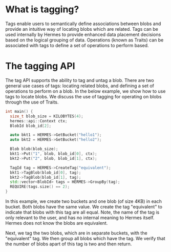 # What is tagging?

Tags enable users to semantically define associations between blobs and provide
an intuitive way of locating blobs which are related. Tags can be used
internally by Hermes to provide enhanced data placement decisions based on the
logical grouping of data. Operations (known as Traits) can be associated with
tags to define a set of operations to perform based.

# The tagging API

The tag API supports the ability to tag and untag a blob. There are two general
use cases of tags: locating related blobs, and defining a set of operations to
perform on a blob. In the below example, we show how to use tags to locate
blobs. We discuss the use of tagging for operating on blobs through the use of
Traits.

```c++
int main() {
  size_t blob_size = KILOBYTES(4);
  hermes::api::Context ctx;
  BlobId blob_id[2];

  auto bkt1 = HERMES->GetBucket("hello1");
  auto bkt2 = HERMES->GetBucket("hello2");

  Blob blob(blob_size);
  bkt1->Put("1", blob, blob_id[0], ctx);
  bkt2->Put("2", blob, blob_id[1], ctx);

  TagId tag = HERMES->CreateTag("equivalent");
  bkt1->TagBlob(blob_id[0], tag);
  bkt2->TagBlob(blob_id[1], tag);
  std::vector<BlobId> tags = HERMES->GroupBy(tag);
  REQUIRE(tags.size() == 2);
}
```

In this example, we create two buckets and one blob (of size 4KB) in each
bucket. Both blobs have the same value. We create the tag "equivalent" to
indicate that blobs with this tag are all equal. Note, the name of the tag is
only relevant to the user, and has no internal meaning to Hermes itself. Hermes
does not know the blobs are equivalent.

Next, we tag the two blobs, which are in separate buckets, with the "equivalent"
tag. We then group all blobs which have the tag. We verify that the number of
blobs apart of this tag is two and then return.
